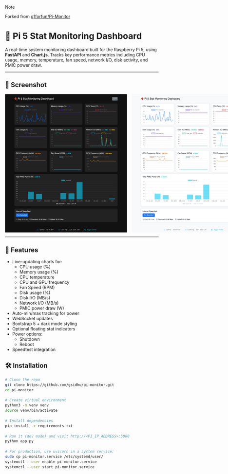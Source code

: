> [!NOTE]
> Forked from [g1forfun/Pi-Monitor](https://github.com/g1forfun/Pi-Monitor)

# 🍓 Pi 5 Stat Monitoring Dashboard
A real-time system monitoring dashboard built for the Raspberry Pi 5, using **FastAPI** and **Chart.js**. Tracks key performance metrics including CPU usage, memory, temperature, fan speed, network I/O, disk activity, and PMIC power draw.

---

## 📸 Screenshot

<div style="display: flex; gap: 1rem; width: 100%;">
  <img src="./dark-mode.png" alt="Dark Mode" width="400">
  <img src="./light-mode.png" alt="Light Mode" width="400">
</div>

---

## 🚀 Features

- Live-updating charts for:
  - CPU usage (%)
  - Memory usage (%)
  - CPU temperature
  - CPU and GPU frequency
  - Fan Speed (RPM)
  - Disk usage (%)
  - Disk I/O (MB/s)
  - Network I/O (MB/s)
  - PMIC power draw (W)
- Auto-min/max tracking for power
- WebSocket updates
- Bootstrap 5 + dark mode styling
- Optional floating stat indicators
- Power options:
  - Shutdown
  - Reboot
- Speedtest integration

## 🛠️ Installation

```bash
# Clone the repo
git clone https://github.com/gsidhu/pi-monitor.git
cd pi-monitor

# Create virtual environment
python3 -m venv venv
source venv/bin/activate

# Install dependencies
pip install -r requirements.txt

# Run it (dev mode) and visit http://<PI_IP_ADDRESS>:5000
python app.py

# For production, use uvicorn in a system service:
sudo cp pi-monitor.service /etc/systemd/user/
systemctl --user enable pi-monitor.service
systemctl --user start pi-monitor.service
```
